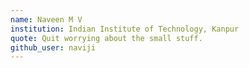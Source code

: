 ```yaml
---
name: Naveen M V
institution: Indian Institute of Technology, Kanpur
quote: Quit worrying about the small stuff.
github_user: naviji
---
```

